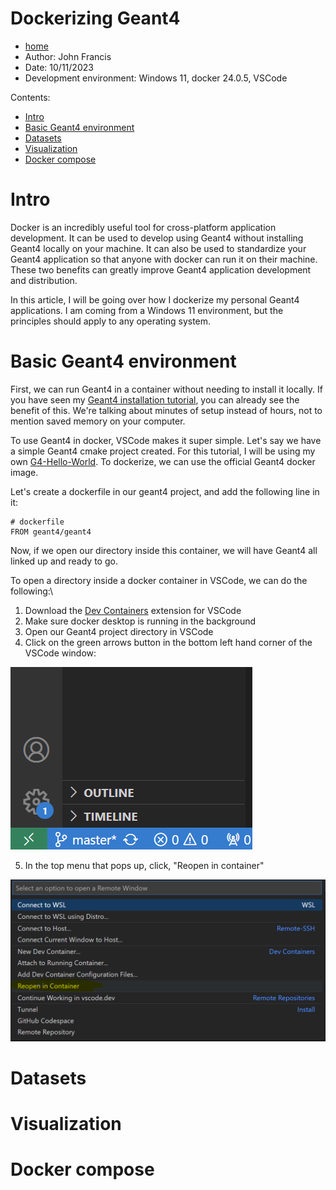 # Dockerizing Geant4
- [home](README.md)
- Author: John Francis
- Date: 10/11/2023
- Development environment: Windows 11, docker 24.0.5, VSCode

Contents:
- [Intro](#intro)
- [Basic Geant4 environment](#basic-geant4-environment)
- [Datasets](#datasets)
- [Visualization](#visualization)
- [Docker compose](#docker-compose)

# Intro

Docker is an incredibly useful tool for cross-platform application development. It can be used to develop using Geant4 without installing Geant4 locally on your machine. It can also be used to standardize your Geant4 application so that anyone with docker can run it on their machine. These two benefits can greatly improve Geant4 application development and distribution.

In this article, I will be going over how I dockerize my personal Geant4 applications. I am coming from a Windows 11 environment, but the principles should apply to any operating system. 

# Basic Geant4 environment

First, we can run Geant4 in a container without needing to install it locally. If you have seen my [Geant4 installation tutorial](g4-install-instructions-windows.md), you can already see the benefit of this. We're talking about minutes of setup instead of hours, not to mention saved memory on your computer. 

To use Geant4 in docker, VSCode makes it super simple. Let's say we have a simple Geant4 cmake project created. For this tutorial, I will be using my own [G4-Hello-World](https://github.com/john9francis/G4-Hello-World). To dockerize, we can use the official Geant4 docker image. 

Let's create a dockerfile in our geant4 project, and add the following line in it:

```
# dockerfile
FROM geant4/geant4
```

Now, if we open our directory inside this container, we will have Geant4 all linked up and ready to go. 

To open a directory inside a docker container in VSCode, we can do the following:\
1. Download the [Dev Containers](https://marketplace.visualstudio.com/items?itemName=ms-vscode-remote.remote-containers) extension for VSCode
2. Make sure docker desktop is running in the background
3. Open our Geant4 project directory in VSCode
4. Click on the green arrows button in the bottom left hand corner of the VSCode window:

![Picture of the green arrows button in VSCode](green_arrows.png)

5. In the top menu that pops up, click, "Reopen in container"

![Picture of menu button, "Reopen in container"](reopen_in_container.png)


# Datasets

# Visualization

# Docker compose
